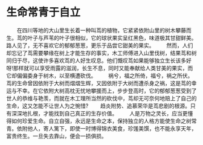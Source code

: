 # 生命常青于自立
　　在四川等地的大山里生长着一种叫茑的植物，它紧紧依附山里的树木攀藤而生。茑的叶子与芦苇的叶子很相似，它的球状果实呈红黑色，味道极其甘甜鲜美。路人见了，无不喜欢它的郁郁葱葱，更乐于品尝它甜美的果实。 
　　然而，人们却忘记了茑需要攀缘在树上才能生存的事实，木工师傅进入山里伐树，结果茑和树同归于尽，这使许多喜欢茑的人好生叹息。他们慨叹茑如果能够独立生长该多好呀!那样就可以享受雨露的滋润，长生不息，同时又能奉献给人类甘美的果实，而它却偏偏委身于树木，以至横遭砍伐。 
　　祸兮，福之所倚，福兮，祸之所伏。茑的生命曾因依附于大树而熠熠生辉，又因依附于大树而遭杀身之祸，这是茑的幸运与不幸。在它依附大树高枕无忧地攀援而上，步步登高时，它的郁郁葱葱受到了世人的恭维与艳羡，而就在木工理所当然的砍伐中，茑却无可奈何地赔上了自己的生命，这又怎能不让世人为之惋惜? 
　　趋炎附势、追慕荣华是茑悲剧的根源。只有深深地扎根，才能找到自己真正的生存价值。 
　　人是万物之灵长，应当更懂得如何珍爱生命。自立自强，永远是生命之本，保持独立的人格方能使生命之树常青。依附他人，寄人篱下，即使一时博得锦衣美食，珍馐美馔，也不能永享天年，富贵终生。一旦失去靠山，便会一损俱损。
 